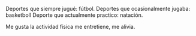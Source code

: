 Deportes que siempre jugué: fútbol.
Deportes que ocasionalmente jugaba: basketboll
Deporte que actualmente practico: natación.

Me gusta la actividad física me entretiene, me alivia.
